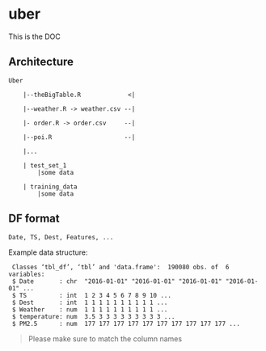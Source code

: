 # uber

This is the DOC



## Architecture

```
Uber
	
	|--theBigTable.R 			 <|

	|--weather.R -> weather.csv --|

	|- order.R -> order.csv     --|

	|--poi.R     				--|

	|...

	| test_set_1
		|some data

	| training_data
		|some data

```
## DF format

`Date, TS, Dest, Features, ...`

Example data structure:

```
 Classes ‘tbl_df’, ‘tbl’ and 'data.frame':	190080 obs. of  6 variables:
 $ Date       : chr  "2016-01-01" "2016-01-01" "2016-01-01" "2016-01-01" ...
 $ TS         : int  1 2 3 4 5 6 7 8 9 10 ...
 $ Dest       : int  1 1 1 1 1 1 1 1 1 1 ...
 $ Weather    : num  1 1 1 1 1 1 1 1 1 1 ...
 $ temperature: num  3.5 3 3 3 3 3 3 3 3 3 ...
 $ PM2.5      : num  177 177 177 177 177 177 177 177 177 177 ...

```

> Please make sure to match the column names
